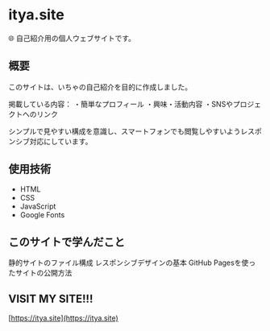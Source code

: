 # itya.site

🌐 自己紹介用の個人ウェブサイトです。

## 概要

このサイトは、いちゃの自己紹介を目的に作成しました。

掲載している内容：
・簡単なプロフィール
・興味・活動内容
・SNSやプロジェクトへのリンク

シンプルで見やすい構成を意識し、スマートフォンでも閲覧しやすいようレスポンシブ対応にしています。

## 使用技術

- HTML
- CSS
- JavaScript
- Google Fonts

## このサイトで学んだこと
静的サイトのファイル構成
レスポンシブデザインの基本
GitHub Pagesを使ったサイトの公開方法

## VISIT MY SITE!!!
[https://itya.site](https://itya.site)
